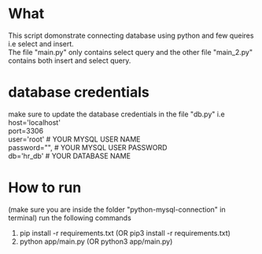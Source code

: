 # What
This script domonstrate connecting database using python and few queires i.e select and insert.<BR>
The file "main.py" only contains select query and the other file "main_2.py" contains both insert and select query.

# database credentials
make sure to update the database credentials in the file "db.py" i.e <br>
host='localhost' <br>
port=3306 <br>
user='root' # YOUR MYSQL USER NAME <br>
password="", # YOUR MYSQL USER PASSWORD <br>
db='hr_db' # YOUR DATABASE NAME <br>

# How to run
(make sure you are inside the folder "python-mysql-connection" in terminal)
run the following commands

1. pip install -r requirements.txt (OR pip3 install -r requirements.txt)
2. python app/main.py (OR python3 app/main.py)
